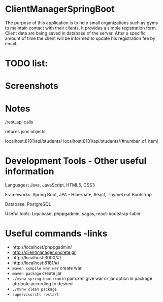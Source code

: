 # ClientManagerSpringBoot

The purpose of this application is to help small organizations such as gyms to maintain contact with their clients. It provides a simple registration form. Client data are being saved in database of the server. After a specific amount of time the client will be informed to update his registration fee by email.

TODO list: 
================  


Screenshots
================


Notes
================ 

/rest_api calls

returns json objects

localhost:8181/api/students/
localhost:8181/api/students/(#number_of_item)

Development Tools - Other useful information
================

Languages: Java, JavaScript, HTML5, CSS3

Frameworks: Spring Boot, JPA - Hibernate, React, ThymeLeaf
Bootstrap

Database: PostgreSQL

Useful tools: Liquibase, phppgadmin, sagas, react-bootstrap-table

Useful commands -links
================

* http://localhost/phppgadmin/
* http://clientmanager.oncrete.gr
* http://localhost:3000/#/
* http://localhost:8181/#/
* `maven compile war:war`        create war
* `maven package`                create jar
* `./mvnw spring-boot:run` in pom.xml give war or jar option in package attribute according to desired
* `./mvnw clean package`
* `supervisorctl restart`

